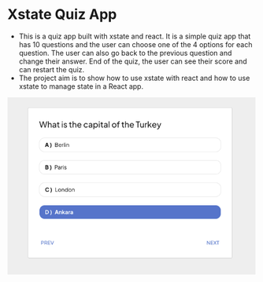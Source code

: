 # Xstate Quiz App
- This is a quiz app built with xstate and react. It is a simple quiz app that has 10 questions and the user can choose one of the 4 options for each question. The user can also go back to the previous question and change their answer. End of the quiz, the user can see their score and can restart the quiz.
- The project aim is to show how to use xstate with react and how to use xstate to manage state in a React app.

![Screenshot](screenshot.png)
